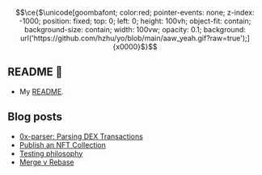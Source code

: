 ```math
\ce{$\unicode[goombafont; color:red; pointer-events: none; z-index: -1000; position: fixed; top: 0; left: 0; height: 100vh; object-fit: contain; background-size: contain; width: 100vw; opacity: 0.1; background: url('https://github.com/hzhu/yo/blob/main/aaw_yeah.gif?raw=true');]{x0000}$}
```
## README 👋

* My [README](https://henryzhu.me/readme).

## Blog posts
* [0x-parser: Parsing DEX Transactions](https://medium.com/@henballs/0x-parser-parsing-dex-transactions-9f9a6579d489)
* [Publish an NFT Collection](https://medium.com/@henballs/publish-a-nft-collection-478fcc74014)
* [Testing philosophy](https://henryzhu.me/testing)
* [Merge v Rebase](https://warpcast.com/hz/0x434a7b)

<!--
**hzhu/hzhu** is a ✨ _special_ ✨ repository because its `README.md` (this file) appears on your GitHub profile.

Here are some ideas to get you started:

- 🔭 I’m currently working on ...
- 🌱 I’m currently learning ...
- 👯 I’m looking to collaborate on ...
- 🤔 I’m looking for help with ...
- 💬 Ask me about ...
- 📫 How to reach me: ...
- 😄 Pronouns: ...
- ⚡ Fun fact: ...
-->
